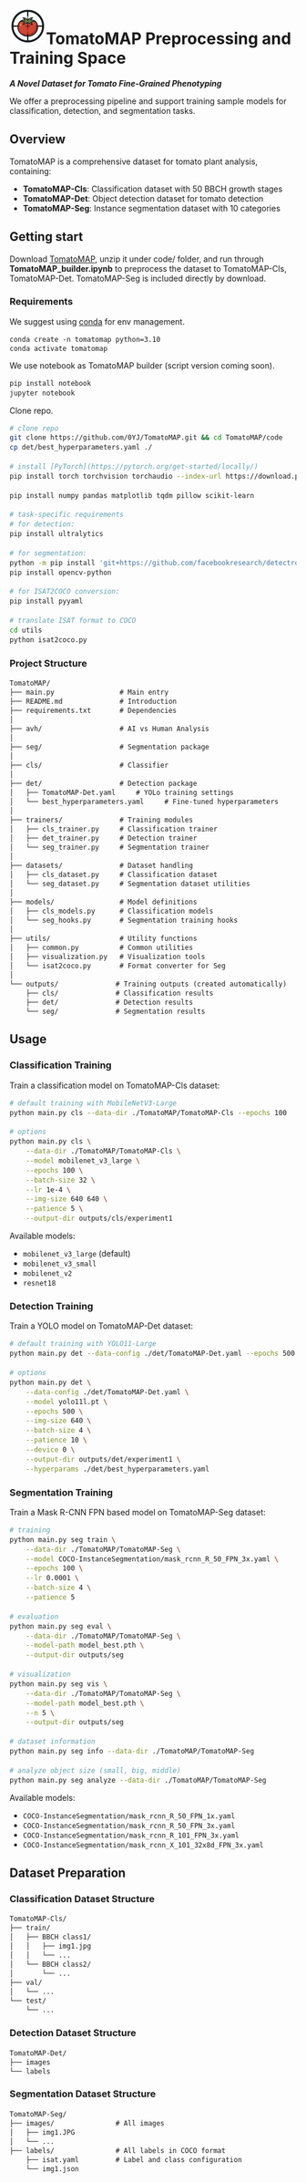 # ![logo](../imgs/logo.png)TomatoMAP Preprocessing and Training Space
***A Novel Dataset for Tomato Fine-Grained Phenotyping*** 

We offer a preprocessing pipeline and support training sample models for classification, detection, and segmentation tasks.

## Overview

TomatoMAP is a comprehensive dataset for tomato plant analysis, containing:
- **TomatoMAP-Cls**: Classification dataset with 50 BBCH growth stages
- **TomatoMAP-Det**: Object detection dataset for tomato detection
- **TomatoMAP-Seg**: Instance segmentation dataset with 10 categories

## Getting start
Download [TomatoMAP](https://doi.ipk-gatersleben.de/DOI/89386758-8bfd-41ca-aa9c-ee363e9d94c9/073051f0-b05e-4b43-a9cd-0435fe7cd913/2/1847940088), unzip it under code/ folder, and run through **TomatoMAP_builder.ipynb** to preprocess the dataset to TomatoMAP-Cls, TomatoMAP-Det. TomatoMAP-Seg is included directly by download. 

### Requirements
We suggest using [conda](https://www.anaconda.com/) for env management. 
```
conda create -n tomatomap python=3.10
conda activate tomatomap
```
We use notebook as TomatoMAP builder (script version coming soon).
```bash
pip install notebook
jupyter notebook
```
Clone repo.
```bash
# clone repo
git clone https://github.com/0YJ/TomatoMAP.git && cd TomatoMAP/code
cp det/best_hyperparameters.yaml ./

# install [PyTorch](https://pytorch.org/get-started/locally/)
pip install torch torchvision torchaudio --index-url https://download.pytorch.org/whl/cu118

pip install numpy pandas matplotlib tqdm pillow scikit-learn

# task-specific requirements
# for detection:
pip install ultralytics

# for segmentation:
python -m pip install 'git+https://github.com/facebookresearch/detectron2.git'
pip install opencv-python

# for ISAT2COCO conversion:
pip install pyyaml

# translate ISAT format to COCO
cd utils
python isat2coco.py
```

### Project Structure

```
TomatoMAP/
├── main.py                # Main entry
├── README.md              # Introduction
├── requirements.txt       # Dependencies
│
├── avh/                   # AI vs Human Analysis
│
├── seg/                   # Segmentation package
│
├── cls/                   # Classifier
│
├── det/                   # Detection package
│   ├── TomatoMAP-Det.yaml     # YOLo training settings
│   └── best_hyperparameters.yaml     # Fine-tuned hyperparameters
│
├── trainers/              # Training modules
│   ├── cls_trainer.py     # Classification trainer
│   ├── det_trainer.py     # Detection trainer
│   └── seg_trainer.py     # Segmentation trainer
│
├── datasets/              # Dataset handling
│   ├── cls_dataset.py     # Classification dataset
│   └── seg_dataset.py     # Segmentation dataset utilities
│
├── models/                # Model definitions
│   ├── cls_models.py      # Classification models
│   └── seg_hooks.py       # Segmentation training hooks
│
├── utils/                 # Utility functions
│   ├── common.py          # Common utilities
│   ├── visualization.py   # Visualization tools
│   └── isat2coco.py       # Format converter for Seg
│
└── outputs/              # Training outputs (created automatically)
    ├── cls/              # Classification results
    ├── det/              # Detection results
    └── seg/              # Segmentation results
```

## Usage

### Classification Training

Train a classification model on TomatoMAP-Cls dataset:

```bash
# default training with MobileNetV3-Large
python main.py cls --data-dir ./TomatoMAP/TomatoMAP-Cls --epochs 100

# options
python main.py cls \
    --data-dir ./TomatoMAP/TomatoMAP-Cls \
    --model mobilenet_v3_large \
    --epochs 100 \
    --batch-size 32 \
    --lr 1e-4 \
    --img-size 640 640 \
    --patience 5 \
    --output-dir outputs/cls/experiment1
```

Available models:
- `mobilenet_v3_large` (default)
- `mobilenet_v3_small`
- `mobilenet_v2`
- `resnet18`

### Detection Training

Train a YOLO model on TomatoMAP-Det dataset:

```bash
# default training with YOLO11-Large
python main.py det --data-config ./det/TomatoMAP-Det.yaml --epochs 500

# options
python main.py det \
    --data-config ./det/TomatoMAP-Det.yaml \
    --model yolo11l.pt \
    --epochs 500 \
    --img-size 640 \
    --batch-size 4 \
    --patience 10 \
    --device 0 \
    --output-dir outputs/det/experiment1 \
    --hyperparams ./det/best_hyperparameters.yaml
```

### Segmentation Training

Train a Mask R-CNN FPN based model on TomatoMAP-Seg dataset:

```bash
# training
python main.py seg train \
    --data-dir ./TomatoMAP/TomatoMAP-Seg \
    --model COCO-InstanceSegmentation/mask_rcnn_R_50_FPN_3x.yaml \
    --epochs 100 \
    --lr 0.0001 \
    --batch-size 4 \
    --patience 5

# evaluation
python main.py seg eval \
    --data-dir ./TomatoMAP/TomatoMAP-Seg \
    --model-path model_best.pth \
    --output-dir outputs/seg

# visualization
python main.py seg vis \
    --data-dir ./TomatoMAP/TomatoMAP-Seg \
    --model-path model_best.pth \
    --n 5 \
    --output-dir outputs/seg

# dataset information
python main.py seg info --data-dir ./TomatoMAP/TomatoMAP-Seg

# analyze object size (small, big, middle)
python main.py seg analyze --data-dir ./TomatoMAP/TomatoMAP-Seg
```

Available models:
- `COCO-InstanceSegmentation/mask_rcnn_R_50_FPN_1x.yaml`
- `COCO-InstanceSegmentation/mask_rcnn_R_50_FPN_3x.yaml`
- `COCO-InstanceSegmentation/mask_rcnn_R_101_FPN_3x.yaml`
- `COCO-InstanceSegmentation/mask_rcnn_X_101_32x8d_FPN_3x.yaml`

## Dataset Preparation

### Classification Dataset Structure
```
TomatoMAP-Cls/
├── train/
│   ├── BBCH class1/
│   │   ├── img1.jpg
│   │   └── ...
│   └── BBCH class2/
│       └── ...
├── val/
│   └── ...
└── test/
    └── ...
```

### Detection Dataset Structure
```
TomatoMAP-Det/
├── images
└── labels
```

### Segmentation Dataset Structure
```
TomatoMAP-Seg/
├── images/               # All images
│   ├── img1.JPG
│   └── ...
├── labels/               # All labels in COCO format
    ├── isat.yaml         # Label and class configuration
    └── img1.json
```
